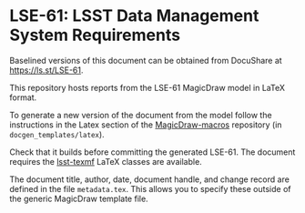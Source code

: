 # LSE-61: LSST Data Management System Requirements

Baselined versions of this document can be obtained from DocuShare at <https://ls.st/LSE-61>.

This repository hosts reports from the LSE-61 MagicDraw model in LaTeX format.

To generate a new version of the document from the model follow the instructions in the Latex section of the [MagicDraw-macros](https://github.com/lsst-se/MagicDraw-macros) repository (in `docgen_templates/latex`).

Check that it builds before committing the generated LSE-61.
The document requires the [lsst-texmf](https://lsst-texmf.lsst.io) LaTeX classes are available.

The document title, author, date, document handle, and change record are defined in the file `metadata.tex`.
This allows you to specify these outside of the generic MagicDraw template file.

